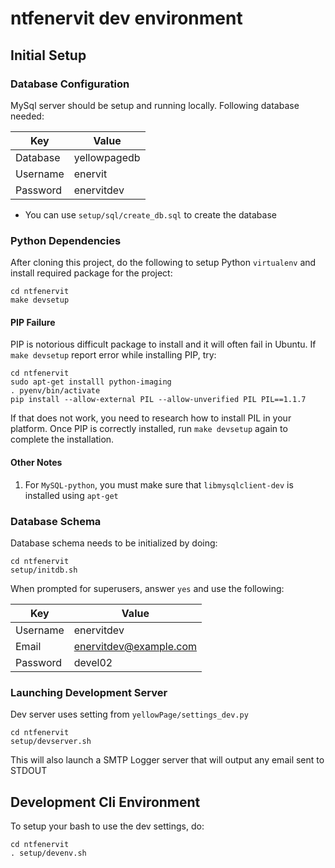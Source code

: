 ntfenervit dev environment
==========================

## Initial Setup

### Database Configuration
MySql server should be setup and running locally.  Following database needed:

| Key      | Value |
| -------- | ----- |
| Database | yellowpagedb |
| Username | enervit |
| Password | enervitdev |

* You can use `setup/sql/create_db.sql` to create the database


### Python Dependencies
After cloning this project, do the following to setup Python `virtualenv` and
install required package for the project:

```
cd ntfenervit
make devsetup
```

#### PIP Failure
PIP is notorious difficult package to install and it will often fail in Ubuntu.  If `make devsetup`
report error while installing PIP, try:

```
cd ntfenervit
sudo apt-get installl python-imaging
. pyenv/bin/activate
pip install --allow-external PIL --allow-unverified PIL PIL==1.1.7
```

If that does not work, you need to research how to install PIL in your platform.  Once PIP is correctly
installed, run `make devsetup` again to complete the installation.

#### Other Notes
1. For `MySQL-python`, you must make sure that `libmysqlclient-dev` is installed using `apt-get`



### Database Schema
Database schema needs to be initialized by doing:

```
cd ntfenervit
setup/initdb.sh
```

When prompted for superusers, answer `yes` and use the following:

| Key      | Value |
| -------- | ----- |
| Username | enervitdev |
| Email    | enervitdev@example.com |
| Password | devel02 |


### Launching Development Server
Dev server uses setting from `yellowPage/settings_dev.py`

```
cd ntfenervit
setup/devserver.sh
```

This will also launch a SMTP Logger server that will output any email sent to STDOUT


## Development Cli Environment

To setup your bash to use the dev settings, do:
```
cd ntfenervit
. setup/devenv.sh
```
